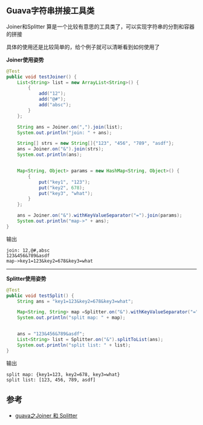 ## Guava字符串拼接工具类

Joiner和Splitter 算是一个比较有意思的工具类了，可以实现字符串的分割和容器的拼接

具体的使用还是比较简单的，给个例子就可以清晰看到如何使用了


**Joiner使用姿势**

```java
@Test
public void testJoiner() {
    List<String> list = new ArrayList<String>() {
        {
            add("12");
            add("@#");
            add("absc");
        }
    };

    String ans = Joiner.on(",").join(list);
    System.out.println("join: " + ans);

    String[] strs = new String[]{"123", "456", "789", "asdf"};
    ans = Joiner.on("&").join(strs);
    System.out.println(ans);


    Map<String, Object> params = new HashMap<String, Object>() {
        {
            put("key1", "123");
            put("key2", 678);
            put("key3", "what");
        }
    };

    ans = Joiner.on("&").withKeyValueSeparator("=").join(params);
    System.out.println("map->" + ans);
}
```

输出

```
join: 12,@#,absc
123&456&789&asdf
map->key1=123&key2=678&key3=what
```

---

**Splitter使用姿势**

```java
@Test
public void testSplit() {
    String ans = "key1=123&key2=678&key3=what";

    Map<String, String> map =Splitter.on("&").withKeyValueSeparator("=").split(ans);
    System.out.println("split map: " + map);


    ans = "123&456&789&asdf";
    List<String> list = Splitter.on("&").splitToList(ans);
    System.out.println("split list: " + list);
}
```

输出

```
split map: {key1=123, key2=678, key3=what}
split list: [123, 456, 789, asdf]
```


## 参考

- [guava之Joiner 和 Splitter](http://www.cnblogs.com/whitewolf/p/4214749.html)

